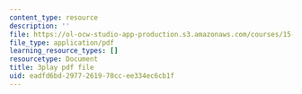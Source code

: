 ```yaml
---
content_type: resource
description: ''
file: https://ol-ocw-studio-app-production.s3.amazonaws.com/courses/15-s21-nuts-and-bolts-of-business-plans-january-iap-2014/eadfd6bd2977261970ccee334ec6cb1f_ZcPNcoTbkIU.pdf
file_type: application/pdf
learning_resource_types: []
resourcetype: Document
title: 3play pdf file
uid: eadfd6bd-2977-2619-70cc-ee334ec6cb1f
---
```

